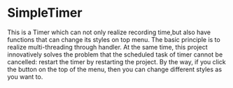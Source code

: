 # SimpleTimer
This is a Timer which can not only realize recording time,but also have functions that can change its styles on top menu.
The basic principle is to realize multi-threading through handler. At the same time, this project innovatively solves the problem that the scheduled task of timer cannot be cancelled: restart the timer by restarting the project.
By the way, if you click the button on the top of the menu, then you can change different styles as you want to.
